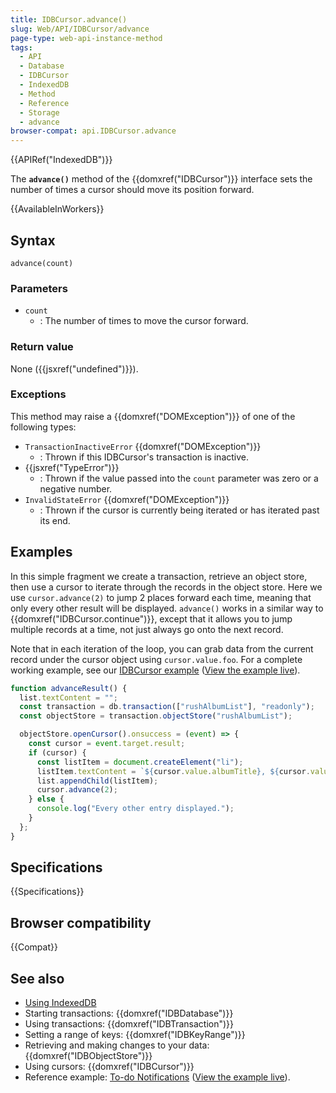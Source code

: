 ```yaml
---
title: IDBCursor.advance()
slug: Web/API/IDBCursor/advance
page-type: web-api-instance-method
tags:
  - API
  - Database
  - IDBCursor
  - IndexedDB
  - Method
  - Reference
  - Storage
  - advance
browser-compat: api.IDBCursor.advance
---
```


{{APIRef("IndexedDB")}}

The **`advance()`** method of the {{domxref("IDBCursor")}}
interface sets the number of times a cursor should move
its position forward.

{{AvailableInWorkers}}

## Syntax

```js-nolint
advance(count)
```

### Parameters

- `count`
  - : The number of times to move the cursor forward.

### Return value

None ({{jsxref("undefined")}}).

### Exceptions

This method may raise a {{domxref("DOMException")}} of one of the following types:

- `TransactionInactiveError` {{domxref("DOMException")}}
  - : Thrown if this IDBCursor's transaction is inactive.
- {{jsxref("TypeError")}}
  - : Thrown if the value passed into the `count` parameter was zero or a negative number.
- `InvalidStateError` {{domxref("DOMException")}}
  - : Thrown if the cursor is currently being iterated or has iterated past its end.

## Examples

In this simple fragment we create a transaction, retrieve an object store, then use a
cursor to iterate through the records in the object store. Here we use
`cursor.advance(2)` to jump 2 places forward each time, meaning that only
every other result will be displayed. `advance()` works in a similar way to
{{domxref("IDBCursor.continue")}}, except that it allows you to jump multiple records at
a time, not just always go onto the next record.

Note that in each iteration of the loop, you can grab
data from the current record under the cursor object using `cursor.value.foo`. For a complete working example, see our [IDBCursor example](https://github.com/mdn/dom-examples/tree/main/indexeddb-examples/idbcursor) ([View the example live](https://mdn.github.io/dom-examples/indexeddb-examples/idbcursor/)).

```js
function advanceResult() {
  list.textContent = "";
  const transaction = db.transaction(["rushAlbumList"], "readonly");
  const objectStore = transaction.objectStore("rushAlbumList");

  objectStore.openCursor().onsuccess = (event) => {
    const cursor = event.target.result;
    if (cursor) {
      const listItem = document.createElement("li");
      listItem.textContent = `${cursor.value.albumTitle}, ${cursor.value.year}`;
      list.appendChild(listItem);
      cursor.advance(2);
    } else {
      console.log("Every other entry displayed.");
    }
  };
}
```

## Specifications

{{Specifications}}

## Browser compatibility

{{Compat}}

## See also

- [Using IndexedDB](/en-US/docs/Web/API/IndexedDB_API/Using_IndexedDB)
- Starting transactions: {{domxref("IDBDatabase")}}
- Using transactions: {{domxref("IDBTransaction")}}
- Setting a range of keys: {{domxref("IDBKeyRange")}}
- Retrieving and making changes to your data: {{domxref("IDBObjectStore")}}
- Using cursors: {{domxref("IDBCursor")}}
- Reference example: [To-do Notifications](https://github.com/mdn/dom-examples/tree/main/to-do-notifications) ([View the example live](https://mdn.github.io/dom-examples/to-do-notifications/)).
